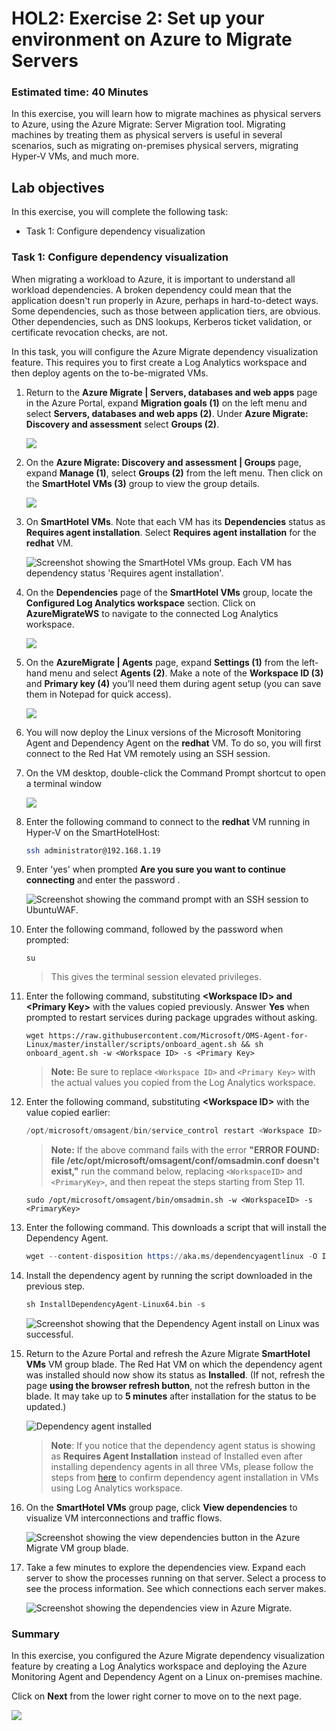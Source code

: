 
# HOL2: Exercise 2: Set up your environment on Azure to Migrate Servers

### Estimated time: 40 Minutes

In this exercise, you will learn how to migrate machines as physical servers to Azure, using the Azure Migrate: Server Migration tool. Migrating machines by treating them as physical servers is useful in several scenarios, such as migrating on-premises physical servers, migrating Hyper-V VMs, and much more.

## Lab objectives

In this exercise, you will complete the following task:

- Task 1: Configure dependency visualization

### Task 1: Configure dependency visualization

When migrating a workload to Azure, it is important to understand all workload dependencies. A broken dependency could mean that the application doesn't run properly in Azure, perhaps in hard-to-detect ways. Some dependencies, such as those between application tiers, are obvious. Other dependencies, such as DNS lookups, Kerberos ticket validation, or certificate revocation checks, are not.

In this task, you will configure the Azure Migrate dependency visualization feature. This requires you to first create a Log Analytics workspace and then deploy agents on the to-be-migrated VMs.

1. Return to the **Azure Migrate | Servers, databases and web apps** page in the Azure Portal, expand **Migration goals (1)** on the left menu and select **Servers, databases and web apps (2)**. Under **Azure Migrate: Discovery and assessment** select **Groups (2)**.

    ![](Images/15-7-25-l6-1.png)   

1. On the **Azure Migrate: Discovery and assessment | Groups** page, expand **Manage (1)**, select **Groups (2)** from the left menu. Then click on the **SmartHotel VMs (3)** group to view the group details. 

    ![](Images/15-7-25-l6-2.png)  

1. On **SmartHotel VMs**. Note that each VM has its **Dependencies** status as **Requires agent installation**. Select **Requires agent installation** for the **redhat** VM.

    ![Screenshot showing the SmartHotel VMs group. Each VM has dependency status 'Requires agent installation'.](Images/upd-hol2-e2-s3.png "SmartHotel VMs server group")

1. On the **Dependencies** page of the **SmartHotel VMs** group, locate the **Configured Log Analytics workspace** section. Click on **AzureMigrateWS<inject key="DeploymentID" enableCopy="false" />** to navigate to the connected Log Analytics workspace.

    ![](Images/15-7-25-l6-l4.png)

1. On the **AzureMigrate | Agents** page, expand **Settings (1)** from the left-hand menu and select **Agents (2)**. Make a note of the **Workspace ID (3)** and **Primary key (4)** you’ll need them during agent setup (you can save them in Notepad for quick access).

    ![](Images/15-7-25-l6-3.png)

1. You will now deploy the Linux versions of the Microsoft Monitoring Agent and Dependency Agent on the **redhat** VM. To do so, you will first connect to the Red Hat VM remotely using an SSH session.

1. On the VM desktop, double-click the Command Prompt shortcut to open a terminal window
    
      ![](Images/15-7-25-l2-27.png)
  
1. Enter the following command to connect to the **redhat** VM running in Hyper-V on the SmartHotelHost:

    ```bash
    ssh administrator@192.168.1.19
    ```

1. Enter 'yes' when prompted **Are you sure you want to continue connecting** and enter the password **<inject key="SmartHotel Admin Password" />**.

    ![Screenshot showing the command prompt with an SSH session to UbuntuWAF.](Images/infra-l7-1.png "SSH session with UbuntuWAF")

1. Enter the following command, followed by the password **<inject key="SmartHotel Admin Password" />** when prompted:
  
    ```
    su
    ```

    > This gives the terminal session elevated privileges.

1. Enter the following command, substituting **\<Workspace ID\> and \<Primary Key\>** with the values copied previously. Answer **Yes** when prompted to restart services during package upgrades without asking.  

    ```
    wget https://raw.githubusercontent.com/Microsoft/OMS-Agent-for-Linux/master/installer/scripts/onboard_agent.sh && sh onboard_agent.sh -w <Workspace ID> -s <Primary Key>
    ```
    > **Note:** Be sure to replace `<Workspace ID>` and `<Primary Key>` with the actual values you copied from the Log Analytics workspace.

1. Enter the following command, substituting **\<Workspace ID\>** with the value copied earlier:

    ```s
    /opt/microsoft/omsagent/bin/service_control restart <Workspace ID>
    ```
    > **Note:** If the above command fails with the error **"ERROR FOUND: file /etc/opt/microsoft/omsagent/conf/omsadmin.conf doesn't exist,"** run the command below, replacing `<WorkspaceID>` and `<PrimaryKey>`, and then repeat the steps starting from Step 11.
    
    ```
    sudo /opt/microsoft/omsagent/bin/omsadmin.sh -w <WorkspaceID> -s <PrimaryKey>
    ```
    
1. Enter the following command. This downloads a script that will install the Dependency Agent.

    ```s
    wget --content-disposition https://aka.ms/dependencyagentlinux -O InstallDependencyAgent-Linux64.bin
    ```

1. Install the dependency agent by running the script downloaded in the previous step.

    ```s
    sh InstallDependencyAgent-Linux64.bin -s
    ```

    ![Screenshot showing that the Dependency Agent install on Linux was successful.](Images/infra-l7-2.png "Dependency Agent installation was successful")
    

1. Return to the Azure Portal and refresh the Azure Migrate **SmartHotel VMs** VM group blade. The Red Hat VM on which the dependency agent was installed should now show its status as **Installed**. (If not, refresh the page **using the browser refresh button**, not the refresh button in the blade.  It may take up to **5 minutes** after installation for the status to be updated.)

    ![](Images/15-7-25-l6-l6.png "Dependency agent installed")
   
    >**Note**: If you notice that the dependency agent status is showing as **Requires Agent Installation** instead of Installed even after installing dependency agents in all three VMs, please follow the steps from [here](https://github.com/CloudLabsAI-Azure/Know-Before-You-Go/blob/main/AIW-KBYG/AIW-Infrastructure-Migration.md#4-exercise1---task6---step1) to confirm dependency agent installation in VMs using Log Analytics workspace.
 
1. On the **SmartHotel VMs** group page, click **View dependencies** to visualize VM interconnections and traffic flows.

    ![Screenshot showing the view dependencies button in the Azure Migrate VM group blade.](Images/upd-view-dependencies.png "View dependencies")
   
1. Take a few minutes to explore the dependencies view. Expand each server to show the processes running on that server. Select a process to see the process information. See which connections each server makes.

    ![Screenshot showing the dependencies view in Azure Migrate.](Images/upd-dependencies1.png "Dependency map")
 
### Summary 

In this exercise, you configured the Azure Migrate dependency visualization feature by creating a Log Analytics workspace and deploying the Azure Monitoring Agent and Dependency Agent on a Linux on-premises machine.

Click on **Next** from the lower right corner to move on to the next page.

![](Images/infra-s7.png)
